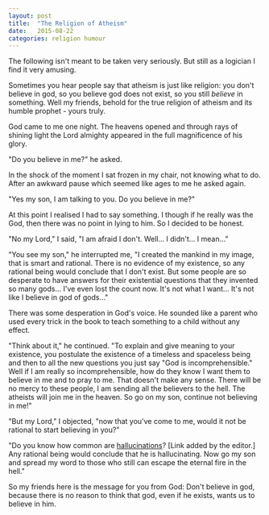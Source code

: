 ```yaml
---
layout: post
title:  "The Religion of Atheism"
date:	2015-08-22
categories: religion humour
---
```


The following isn't meant to be taken very seriously. But still as a logician I
find it very amusing.

Sometimes you hear people say that atheism is just like religion: you don't
believe in god, so you believe god does not exist, so you still _believe_ in
something. Well my friends, behold for the true religion of atheism and its
humble prophet - yours truly.

God came to me one night. The heavens opened and through rays of shining light
the Lord almighty appeared in the full magnificence of his glory.

"Do you believe in me?" he asked.

In the shock of the moment I sat frozen in my chair, not knowing what to do.
After an awkward pause which seemed like ages to me he asked again.

"Yes my son, I am talking to you. Do you believe in me?"

At this point I realised I had to say something. I though if he really was the
God, then there was no point in lying to him. So I decided to be honest.

"No my Lord," I said, "I am afraid I don't. Well... I didn't... I mean..."

"You see my son," he interrupted me, "I created the mankind in my image, that
is smart and rational. There is no evidence of my existence, so any rational
being would conclude that I don't exist. But some people are so desperate to
have answers for their existential questions that they invented so many gods...
I've even lost the count now. It's not what I want... It's not like I believe
in god of gods..."

There was some desperation in God's voice. He sounded like a parent who used
every trick in the book to teach something to a child without any effect.

"Think about it," he continued. "To explain and give meaning to your existence,
you postulate the existence of a timeless and spaceless being and then to all
the new questions you just say "God is incomprehensible." Well if I am really
so incomprehensible, how do they know I want them to believe in me and to pray
to me. That doesn't make any sense. There will be no mercy to these people, I
am sending all the believers to the hell. The atheists will join me in the
heaven. So go on my son, continue not believing in me!"

"But my Lord," I objected, "now that you've come to me, would it not be
rational to start believing in you?"

"Do you know how common are
[hallucinations](https://en.wikipedia.org/wiki/Hallucination#Epidemiology)?
[Link added by the editor.] Any rational being would conclude that he is
hallucinating. Now go my son and spread my word to those who still can escape
the eternal fire in the hell."

So my friends here is the message for you from God: Don't believe in god,
because there is no reason to think that god, even if he exists, wants us to
believe in him.
